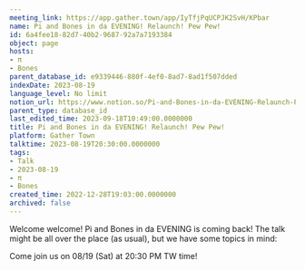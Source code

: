 ```yaml
---
meeting_link: https://app.gather.town/app/IyTfjPqUCPJK2SvH/KPbar
name: Pi and Bones in da EVENING! Relaunch! Pew Pew!
id: 6a4fee18-82d7-40b2-9687-92a7a7193384
object: page
hosts:
- π
- Bones
parent_database_id: e9339446-880f-4ef0-8ad7-8ad1f507dded
indexDate: 2023-08-19
language_level: No limit
notion_url: https://www.notion.so/Pi-and-Bones-in-da-EVENING-Relaunch-Pew-Pew-6a4fee1882d740b2968792a7a7193384
parent_type: database_id
last_edited_time: 2023-09-18T10:49:00.0000000
title: Pi and Bones in da EVENING! Relaunch! Pew Pew!
platform: Gather Town
talktime: 2023-08-19T20:30:00.0000000
tags:
- Talk
- 2023-08-19
- π
- Bones
created_time: 2022-12-28T19:03:00.0000000
archived: false
---
```


Welcome welcome! Pi and Bones in da EVENING is coming back! 
The talk might be all over the place (as usual), but we have some topics in mind:


   
   
   

Come join us on 08/19 (Sat) at 20:30 PM TW time!























